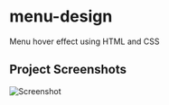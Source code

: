 # menu-design
Menu hover effect using HTML and CSS


## Project Screenshots


![Screenshot](https://www.linkpicture.com/q/GOMCAM-20211122_1206070393.gif)


 

  
